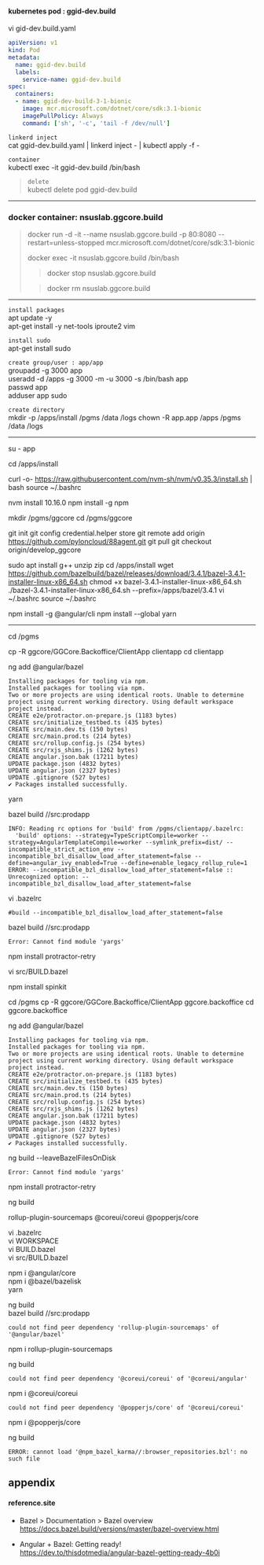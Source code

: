
#### kubernetes pod : ggid-dev.build
vi gid-dev.build.yaml
```yaml
apiVersion: v1
kind: Pod
metadata:
  name: ggid-dev.build
  labels:
    service-name: ggid-dev.build
spec:
  containers:
  - name: ggid-dev-build-3-1-bionic
    image: mcr.microsoft.com/dotnet/core/sdk:3.1-bionic
    imagePullPolicy: Always
    command: ['sh', '-c', 'tail -f /dev/null']
```

`linkerd inject`  
cat ggid-dev.build.yaml | linkerd inject - | kubectl apply -f -

`container`  
kubectl exec -it ggid-dev.build /bin/bash

>`delete`  
>kubectl delete pod ggid-dev.build

---
### docker container: nsuslab.ggcore.build
>docker run -d -it --name nsuslab.ggcore.build -p 80:8080 --restart=unless-stopped mcr.microsoft.com/dotnet/core/sdk:3.1-bionic  
>  
>docker exec -it nsuslab.ggcore.build /bin/bash  
>
>>docker stop nsuslab.ggcore.build  
>  
>>docker rm nsuslab.ggcore.build  

---

`install packages`  
apt update -y  
apt-get install -y net-tools iproute2 vim  

`install sudo`  
apt-get install sudo

`create group/user : app/app`  
groupadd -g 3000 app  
useradd -d /apps -g 3000 -m -u 3000 -s /bin/bash app  
passwd app  
adduser app sudo

`create directory`  
mkdir -p /apps/install /pgms /data /logs
chown -R app.app /apps /pgms /data /logs

---

su - app

cd /apps/install

curl -o- https://raw.githubusercontent.com/nvm-sh/nvm/v0.35.3/install.sh | bash
source ~/.bashrc

nvm install 10.16.0
npm install -g npm

mkdir /pgms/ggcore
cd /pgms/ggcore

git init
git config credential.helper store
git remote add origin https://github.com/pyloncloud/88agent.git
git pull
git checkout origin/develop_ggcore

sudo apt install g++ unzip zip
cd /apps/install
wget https://github.com/bazelbuild/bazel/releases/download/3.4.1/bazel-3.4.1-installer-linux-x86_64.sh
chmod +x bazel-3.4.1-installer-linux-x86_64.sh
./bazel-3.4.1-installer-linux-x86_64.sh --prefix=/apps/bazel/3.4.1
vi ~/.bashrc
source ~/.bashrc

npm install -g @angular/cli
npm install --global yarn

---

cd /pgms

cp -R ggcore/GGCore.Backoffice/ClientApp clientapp
cd clientapp

ng add @angular/bazel
```
Installing packages for tooling via npm.
Installed packages for tooling via npm.
Two or more projects are using identical roots. Unable to determine project using current working directory. Using default workspace project instead.
CREATE e2e/protractor.on-prepare.js (1183 bytes)
CREATE src/initialize_testbed.ts (435 bytes)
CREATE src/main.dev.ts (150 bytes)
CREATE src/main.prod.ts (214 bytes)
CREATE src/rollup.config.js (254 bytes)
CREATE src/rxjs_shims.js (1262 bytes)
CREATE angular.json.bak (17211 bytes)
UPDATE package.json (4832 bytes)
UPDATE angular.json (2327 bytes)
UPDATE .gitignore (527 bytes)
✔ Packages installed successfully.
```
yarn  

bazel build //src:prodapp  
```
INFO: Reading rc options for 'build' from /pgms/clientapp/.bazelrc:
  'build' options: --strategy=TypeScriptCompile=worker --strategy=AngularTemplateCompile=worker --symlink_prefix=dist/ --incompatible_strict_action_env --incompatible_bzl_disallow_load_after_statement=false --define=angular_ivy_enabled=True --define=enable_legacy_rollup_rule=1
ERROR: --incompatible_bzl_disallow_load_after_statement=false :: Unrecognized option: --incompatible_bzl_disallow_load_after_statement=false
```

vi .bazelrc  
```
#build --incompatible_bzl_disallow_load_after_statement=false
```

bazel build //src:prodapp  
```
Error: Cannot find module 'yargs'
```
npm install protractor-retry

vi src/BUILD.bazel

npm install spinkit











cd /pgms
cp -R ggcore/GGCore.Backoffice/ClientApp ggcore.backoffice
cd ggcore.backoffice

ng add @angular/bazel
```
Installing packages for tooling via npm.
Installed packages for tooling via npm.
Two or more projects are using identical roots. Unable to determine project using current working directory. Using default workspace project instead.
CREATE e2e/protractor.on-prepare.js (1183 bytes)
CREATE src/initialize_testbed.ts (435 bytes)
CREATE src/main.dev.ts (150 bytes)
CREATE src/main.prod.ts (214 bytes)
CREATE src/rollup.config.js (254 bytes)
CREATE src/rxjs_shims.js (1262 bytes)
CREATE angular.json.bak (17211 bytes)
UPDATE package.json (4832 bytes)
UPDATE angular.json (2327 bytes)
UPDATE .gitignore (527 bytes)
✔ Packages installed successfully.
```
ng build --leaveBazelFilesOnDisk
```
Error: Cannot find module 'yargs'
```
npm install protractor-retry

ng build


rollup-plugin-sourcemaps
@coreui/coreui
@popperjs/core

vi .bazelrc  
vi WORKSPACE  
vi BUILD.bazel  
vi src/BUILD.bazel  

npm i @angular/core  
npm i @bazel/bazelisk  
yarn  

ng build  
bazel build //src:prodapp  
```
could not find peer dependency 'rollup-plugin-sourcemaps' of '@angular/bazel'
```
npm i rollup-plugin-sourcemaps  

ng build  
```
could not find peer dependency '@coreui/coreui' of '@coreui/angular'
```
npm i @coreui/coreui  

```
could not find peer dependency '@popperjs/core' of '@coreui/coreui'
```
npm i @popperjs/core  

ng build  
```
ERROR: cannot load '@npm_bazel_karma//:browser_repositories.bzl': no such file
```


## appendix

#### reference.site

* Bazel > Documentation > Bazel overview  
https://docs.bazel.build/versions/master/bazel-overview.html  

+ Angular + Bazel: Getting ready!  
https://dev.to/thisdotmedia/angular-bazel-getting-ready-4b0i  

